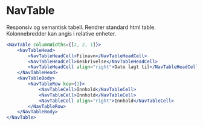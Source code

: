 # NavTable

Responsiv og semantisk tabell. Rendrer standard html table. Kolonnebredder kan angis i relative enheter.

```jsx harmony
<NavTable columnWidths={[2, 2, 1]}>
    <NavTableHead>
        <NavTableHeadCell>Filnavn</NavTableHeadCell>
        <NavTableHeadCell>Beskrivelse</NavTableHeadCell>
        <NavTableHeadCell align="right">Dato lagt til</NavTableHeadCell>
    </NavTableHead>
    <NavTableBody>
        <NavTableRow key={1}>
            <NavTableCell>Innhold</NavTableCell>
            <NavTableCell>Innhold</NavTableCell>
            <NavTableCell align="right">Innhold</NavTableCell>
        </NavTableRow>
    </NavTableBody>
</NavTable>
```
